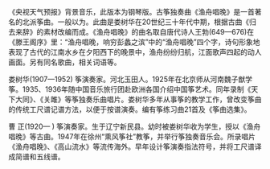 

《央视天气预报》背景音乐，此版本为钢琴版。古筝独奏曲《渔舟唱晚》是一首著名的北派筝曲。一般以为。此曲是娄树华在20世纪三十年代中期，根据古曲《归去来辞》的素材改编而成。《渔舟唱晚》的曲名取自唐代诗人王勃(649—676)在《滕王阁序》里：“渔舟唱晚，响穷彭蠡之滨”中的“渔舟唱晚”四个字，诗句形象地表现了古代的江南水乡在夕阳西下的晚景中，渔舟纷纷归航，江面歌声四起的动人画面。另有同名歌曲，相关词语等。

娄树华(1907—1952)
筝演奏家。河北玉田人。1925年在北京师从河南魏子猷学筝。1935、1936年随中国音乐旅行团赴欧洲各国介绍中国筝艺术。同年录制《天下大同》、《关雎》等筝独奏乐曲唱片。娄树华多年从事筝的教学工作，曾改变筝曲的传统工尺谱记谱方法，以便于按谱演奏。编有筝练习曲21首及《筝曲选集》。

曹 正(1920— )
筝演奏家。生于辽宁新民县。幼时被娄树华收为学生，授以《渔舟唱晚》等古曲。1947年在徐州“熏风筝社”教筝，并举行筝独奏音乐会。所录唱片《渔舟唱晚》、《高山流水》等流传海外。早年设计筝演奏指法符号，并将工尺谱译成简谱和五线谱。

